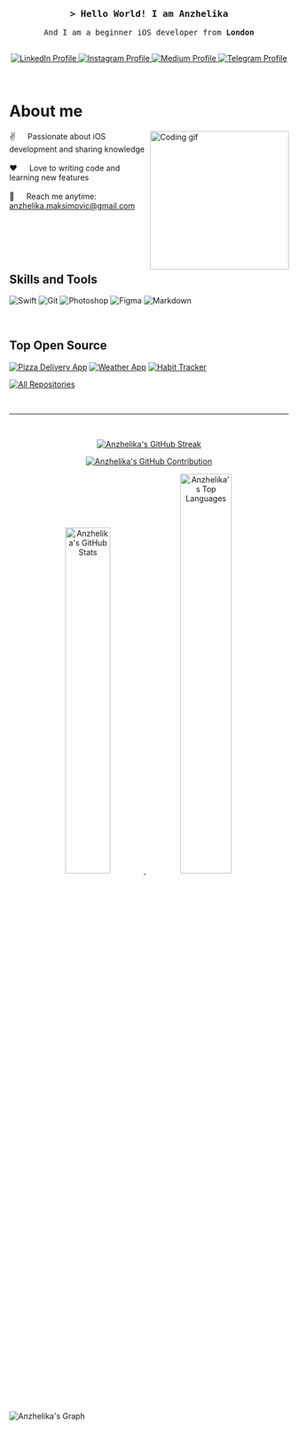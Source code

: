 <!-- Intro  -->
<h3 align="center">
    <samp>&gt; Hello World! I am Anzhelika</samp>
</h3>

<p align="center"> 
  <samp>
     And I am a beginner iOS developer from <b>London</b> 
    <br>
    <br>
  </samp>
</p>

<p align="center">
 <a href="https://www.linkedin.com/in/anzhelika-maksimovic" target="_blank">
  <img src="https://img.shields.io/badge/LinkedIn-0077B5?style=for-the-badge&logo=linkedin&logoColor=white" alt="LinkedIn Profile"/>
 </a>
 <a href="https://instagram.com/malini.ka" target="_blank">
  <img src="https://img.shields.io/badge/Instagram-fe4164?style=for-the-badge&logo=instagram&logoColor=white" alt="Instagram Profile" />
 </a>
 <a href="https://medium.com/@anzmax" target="_blank">
  <img src="https://img.shields.io/badge/Medium-000000?style=for-the-badge&logo=medium&logoColor=white" alt="Medium Profile" />
 </a>
 <a href="https://t.me/anzmax" target="_blank">
  <img src="https://img.shields.io/badge/Telegram-26A5E4?style=for-the-badge&logo=telegram&logoColor=white" alt="Telegram Profile" />
 </a>
</p>
<br />

 # About me

 <p>
 <img align="right" width="250" src="https://media.giphy.com/media/6EWyszhJ2kL3ceQuD2/giphy.gif" alt="Coding gif" />
  
 ✌️ &emsp; Passionate about iOS development and sharing knowledge <br/><br/>
 ❤️ &emsp; Love to writing code and learning new features<br/><br/>
 📧 &emsp; Reach me anytime: anzhelika.maksimovic@gmail.com<br/><br/>

</p>

<br/>
<br/>
<br/>

## Skills and Tools

![Swift](https://img.shields.io/badge/Swift-F05138?style=for-the-badge&labelColor=black&logo=swift&logoColor=white)
![Git](https://img.shields.io/badge/Git-F05032?style=for-the-badge&logo=git&logoColor=white)
![Photoshop](https://img.shields.io/badge/Photoshop-31A8FF?style=for-the-badge&labelColor=black&logo=adobe%20photoshop&logoColor=white)
![Figma](https://img.shields.io/badge/Figma-F24E1E?style=for-the-badge&labelColor=black&logo=figma&logoColor=white)
![Markdown](https://img.shields.io/badge/Markdown-000000?style=for-the-badge&logo=markdown&logoColor=white)

<br/>

## Top Open Source 
[![Pizza Delivery App](https://github-readme-stats.vercel.app/api/pin/?username=anzmax&repo=pizza-delivery-app&border_color=7F3FBF&bg_color=ffffff&title_color=333333&text_color=333333&icon_color=7F3FBF)](https://github.com/anzmax/pizza-delivery-app)
[![Weather App](https://github-readme-stats.vercel.app/api/pin/?username=anzmax&repo=weather-app&border_color=7F3FBF&bg_color=ffffff&title_color=333333&text_color=333333&icon_color=7F3FBF)](https://github.com/anzmax/weather-app)
[![Habit Tracker](https://github-readme-stats.vercel.app/api/pin/?username=anzmax&repo=habit-tracker&border_color=7F3FBF&bg_color=ffffff&title_color=333333&text_color=333333&icon_color=7F3FBF)](https://github.com/anzmax/habit-tracker)


<p align="left">
  <a href="https://github.com/anzmax?tab=repositories" target="_blank"><img alt="All Repositories" title="All Repositories" src="https://img.shields.io/badge/-All%20Repos-2962FF?style=for-the-badge&logo=koding&logoColor=white"/></a>
</p>

<br/>
<hr/>
<br/>

<!-- GitHub Streak Stats -->
<p align="center">
  <a href="https://github.com/anzmax">
    <img src="https://github-readme-streak-stats.herokuapp.com/?user=anzmax&theme=light&border=4B0082" alt="Anzhelika's GitHub Streak" />
  </a>
</p>

<!-- GitHub Profile Summary Card -->
<p align="center">
  <a href="https://github.com/anzmax">
    <img src="https://github-profile-summary-cards.vercel.app/api/cards/profile-details?username=anzmax&theme=vue" alt="Anzhelika's GitHub Contribution" />
  </a>
</p>

<!-- GitHub Stats and Top Languages -->
<p align="center">
  <a href="https://github.com/anzmax">
    <img src="https://github-readme-stats.vercel.app/api?username=anzmax&show_icons=true&count_private=true&theme=default&border_color=4B0082&bg_color=FFFFFF&title_color=4B0082&icon_color=4B0082" alt="Anzhelika's GitHub Stats" width="40%" />
    <img src="https://github-readme-stats.vercel.app/api/top-langs/?username=anzmax&langs_count=8&layout=compact&theme=default&border_color=4B0082&bg_color=FFFFFF&title_color=4B0082&icon_color=4B0082" alt="Anzhelika's Top Languages" width="43%" />
  </a>
</p>

<!-- GitHub Activity Graph -->
![Anzhelika's Graph](https://github-readme-activity-graph.vercel.app/graph?username=anzmax&custom_title=Anzhelika's%20GitHub%20Activity%20Graph&bg_color=FFFFFF&color=7F3FBF&line=7F3FBF&point=7F3FBF&area_color=F3E8FF&title_color=7F3FBF&area=true)












